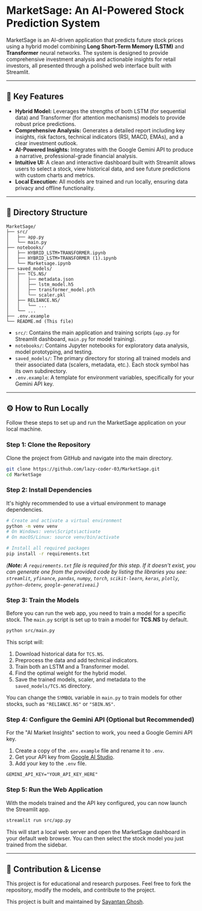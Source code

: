 # MarketSage: An AI-Powered Stock Prediction System

MarketSage is an AI-driven application that predicts future stock prices using a hybrid model combining **Long Short-Term Memory (LSTM)** and **Transformer** neural networks. The system is designed to provide comprehensive investment analysis and actionable insights for retail investors, all presented through a polished web interface built with Streamlit.

-----

## 🚀 Key Features

  * **Hybrid Model:** Leverages the strengths of both LSTM (for sequential data) and Transformer (for attention mechanisms) models to provide robust price predictions.
  * **Comprehensive Analysis:** Generates a detailed report including key insights, risk factors, technical indicators (RSI, MACD, EMAs), and a clear investment outlook.
  * **AI-Powered Insights:** Integrates with the Google Gemini API to produce a narrative, professional-grade financial analysis.
  * **Intuitive UI:** A clean and interactive dashboard built with Streamlit allows users to select a stock, view historical data, and see future predictions with custom charts and metrics.
  * **Local Execution:** All models are trained and run locally, ensuring data privacy and offline functionality.

-----

## 📁 Directory Structure

```
MarketSage/
├── src/
│   ├── app.py
│   └── main.py
├── notebooks/
│   ├── HYBRID_LSTM+TRANSFORMER.ipynb
│   ├── HYBRID_LSTM+TRANSFORMER (1).ipynb
│   └── Marketsage.ipynb
├── saved_models/
│   ├── TCS.NS/
│   │   ├── metadata.json
│   │   ├── lstm_model.h5
│   │   ├── transformer_model.pth
│   │   └── scaler.pkl
│   ├── RELIANCE.NS/
│   │   └── ...
│   └── ...
├── .env.example
└── README.md (This file)
```

  * `src/`: Contains the main application and training scripts (`app.py` for Streamlit dashboard, `main.py` for model training).
  * `notebooks/`: Contains Jupyter notebooks for exploratory data analysis, model prototyping, and testing.
  * `saved_models/`: The primary directory for storing all trained models and their associated data (scalers, metadata, etc.). Each stock symbol has its own subdirectory.
  * `.env.example`: A template for environment variables, specifically for your Gemini API key.

-----

## ⚙️ How to Run Locally

Follow these steps to set up and run the MarketSage application on your local machine.

### Step 1: Clone the Repository

Clone the project from GitHub and navigate into the main directory.

```bash
git clone https://github.com/lazy-coder-03/MarketSage.git
cd MarketSage
```

### Step 2: Install Dependencies

It's highly recommended to use a virtual environment to manage dependencies.

```bash
# Create and activate a virtual environment
python -m venv venv
# On Windows: venv\Scripts\activate
# On macOS/Linux: source venv/bin/activate

# Install all required packages
pip install -r requirements.txt
```

*(**Note:** A `requirements.txt` file is required for this step. If it doesn't exist, you can generate one from the provided code by listing the libraries you see: `streamlit`, `yfinance`, `pandas`, `numpy`, `torch`, `scikit-learn`, `keras`, `plotly`, `python-dotenv`, `google-generativeai`.)*

### Step 3: Train the Models

Before you can run the web app, you need to train a model for a specific stock. The `main.py` script is set up to train a model for **TCS.NS** by default.

```bash
python src/main.py
```

This script will:

1.  Download historical data for `TCS.NS`.
2.  Preprocess the data and add technical indicators.
3.  Train both an LSTM and a Transformer model.
4.  Find the optimal weight for the hybrid model.
5.  Save the trained models, scaler, and metadata to the `saved_models/TCS.NS` directory.

You can change the `SYMBOL` variable in `main.py` to train models for other stocks, such as `"RELIANCE.NS"` or `"SBIN.NS"`.

### Step 4: Configure the Gemini API (Optional but Recommended)

For the "AI Market Insights" section to work, you need a Google Gemini API key.

1.  Create a copy of the `.env.example` file and rename it to `.env`.
2.  Get your API key from [Google AI Studio](https://aistudio.google.com/app/apikey).
3.  Add your key to the `.env` file.

<!-- end list -->

```
GEMINI_API_KEY="YOUR_API_KEY_HERE"
```

### Step 5: Run the Web Application

With the models trained and the API key configured, you can now launch the Streamlit app.

```bash
streamlit run src/app.py
```

This will start a local web server and open the MarketSage dashboard in your default web browser. You can then select the stock model you just trained from the sidebar.

-----

## 🤝 Contribution & License

This project is for educational and research purposes. Feel free to fork the repository, modify the models, and contribute to the project.

This project is built and maintained by [Sayantan Ghosh](https://github.com/lazy-coder-03).